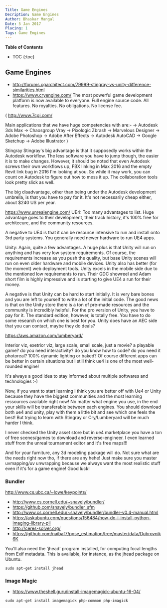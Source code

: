 ```yaml
---
Title: Game Engines
Decription: Game Engines
Author: Bhaskar Mangal
Date: 5 Jan 2017
Placing: 1
Tags: Game Engines
---
```


**Table of Contents**
* TOC
{:toc}


## Game Engines
* http://forums.cgarchitect.com/79999-stingray-vs-unity-difference-similarities.html
* https://www.cryengine.com/ 
The most powerful game development platform is now available to everyone. Full engine source code. All features. No royalties. No obligations. No license fee.

(
http://www.7cgi.com/

Main applications that we have huge competencies with are:- -> Autodesk 3ds Max -> Chaosgroup Vray
-> Pixologic Zbrash -> Marvelous Designer
-> Adobe Photoshop -> Adobe After Effects
-> Autodesk AutoCAD -> Google Sketchup
-> Adobe Illustrator
)

Stingray
Stingray's big advantage is that it supposedly works within the Autodesk workflow. The less software you have to jump though, the easier it is to make changes. However, it should be noted that even Autodesk screws their own workflows up, FBX linking in Max 2016 and the empty Revit link bug in 2016 I'm looking at you. So while it may work, you can count on Autodesk to figure out how to mess it up. The collaboration tools look pretty slick as well.

The big disadvantage, other than being under the Autodesk development umbrella, is that you have to pay for it. It's not necessarily cheap either, about $240 US per year.

https://www.unrealengine.com/
UE4:
Too many advantages to list. Huge advantage goes to their development, their track history, it's 100% free for architecure, and the community resources.

A negative to UE4 is that it can be resource intensive to run and install onto 3rd party systems. You generally need newer hardware to run UE4 apps.

Unity:
Again, quite a few advantages. A huge plus is that Unity will run on anything and has very low system requirements. Of course, the requirements increase as you push the quality, but base Unity scenes will run on even older hardware and mobile devices. Unity also has better (for the moment) web deployment tools. Unity excels in the mobile side due to the mentioned low requirements to run. Their GDC showreel and Adam short film is highly impressive and is starting to give UE4 a run for their money.

A negative is that Unity can be hard to start initially. It is very bare bones and you are left to yourself to write a lot of the initial code. The good news is that on the Unity store there is a ton of pre-made resources and the community is incredibly helpful. For the pro version of Unity, you have to pay for it. The standard edition, however, is totally free. You have to do some research on which one is best for you. Unity does have an AEC side that you can contact, maybe they do deals?


https://aws.amazon.com/lumberyard/




Interior viz, exetrior viz, large scale, small scale, just a movie? a playable game? do you need interactivity? do you know how to code? do you need it photoreal? 100% dynamic lighting or baked? Of course different apps can be better in certain situations but I still think ue4 is one of the most well-rounded engine!


It's always a good idea to stay informed about multiple softwares and technologies :-)

Now, if you want to start learning I think you are better off with Ue4 or Unity because they have the biggest communities and the most learning ressources available right now! No matter what engine you use, in the end your skills will be transferable between each engines. You should download both ue4 and unity, play with them a little bit and see which one feels the best! But trying to learn with Stingray or Cry/Lumberyard will be much harder I think. 

I never checked the Unity asset store but in ue4 marketplace you have a ton of free scenes/games to download and reverse-engineer. I even learned stuff from the unreal tournament editor and it's free maps!!!

And for your furniture, any 3d modeling package will do. Not sure what are the needs right now tho, if there are any hehe! Just make sure you master uvmapping/uv unwrapping because we always want the most realistic stuff even if it's for a game engine!
Good luck!



### Bundler
http://www.cs.ubc.ca/~lowe/keypoints/
* http://www.cs.cornell.edu/~snavely/bundler/
* https://github.com/snavely/bundler_sfm
* http://www.cs.cornell.edu/~snavely/bundler/bundler-v0.4-manual.html
* https://askubuntu.com/questions/156484/how-do-i-install-python-imaging-library-pil
* http://ceres-solver.org/
* https://github.com/naibaf7/pose_estimation/tree/master/data/Dubrovnik6K

You'll also need the 'jhead' program installed, for computing focal lengths from Exif metadata. This is available, for instance, as the jhead package on Ubuntu.


```
sudo apt-get install jhead
```

### Image Magic
* https://www.theshell.guru/install-imagemagick-ubuntu-16-04/

```
sudo apt-get install imagemagick php-common php-imagick
```
